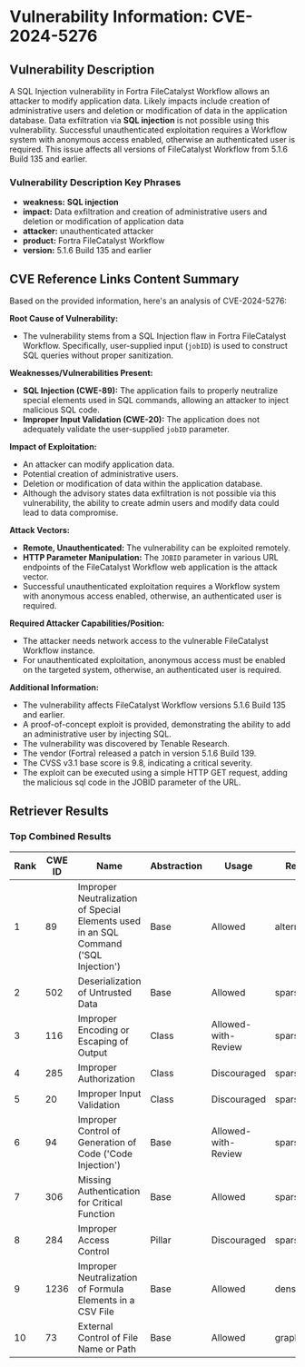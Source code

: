 # Vulnerability Information: CVE-2024-5276

## Vulnerability Description
A SQL Injection vulnerability in Fortra FileCatalyst Workflow allows an attacker to modify application data. Likely impacts include creation of administrative users and deletion or modification of data in the application database. Data exfiltration via **SQL injection** is not possible using this vulnerability. Successful unauthenticated exploitation requires a Workflow system with anonymous access enabled, otherwise an authenticated user is required. This issue affects all versions of FileCatalyst Workflow from 5.1.6 Build 135 and earlier.

### Vulnerability Description Key Phrases
- **weakness:** **SQL injection**
- **impact:** Data exfiltration and creation of administrative users and deletion or modification of application data
- **attacker:** unauthenticated attacker
- **product:** Fortra FileCatalyst Workflow
- **version:** 5.1.6 Build 135 and earlier

## CVE Reference Links Content Summary
Based on the provided information, here's an analysis of CVE-2024-5276:

**Root Cause of Vulnerability:**

*   The vulnerability stems from a SQL Injection flaw in Fortra FileCatalyst Workflow. Specifically, user-supplied input (`jobID`) is used to construct SQL queries without proper sanitization.

**Weaknesses/Vulnerabilities Present:**

*   **SQL Injection (CWE-89):** The application fails to properly neutralize special elements used in SQL commands, allowing an attacker to inject malicious SQL code.
*   **Improper Input Validation (CWE-20):** The application does not adequately validate the user-supplied `jobID` parameter.

**Impact of Exploitation:**

*   An attacker can modify application data.
*   Potential creation of administrative users.
*   Deletion or modification of data within the application database.
*   Although the advisory states data exfiltration is not possible via this vulnerability, the ability to create admin users and modify data could lead to data compromise.

**Attack Vectors:**

*   **Remote, Unauthenticated:** The vulnerability can be exploited remotely.
*   **HTTP Parameter Manipulation:** The `JOBID` parameter in various URL endpoints of the FileCatalyst Workflow web application is the attack vector.
*   Successful unauthenticated exploitation requires a Workflow system with anonymous access enabled, otherwise, an authenticated user is required.

**Required Attacker Capabilities/Position:**

*   The attacker needs network access to the vulnerable FileCatalyst Workflow instance.
*   For unauthenticated exploitation, anonymous access must be enabled on the targeted system, otherwise, an authenticated user is required.

**Additional Information:**

*   The vulnerability affects FileCatalyst Workflow versions 5.1.6 Build 135 and earlier.
*   A proof-of-concept exploit is provided, demonstrating the ability to add an administrative user by injecting SQL.
*   The vulnerability was discovered by Tenable Research.
*   The vendor (Fortra) released a patch in version 5.1.6 Build 139.
*   The CVSS v3.1 base score is 9.8, indicating a critical severity.
* The exploit can be executed using a simple HTTP GET request, adding the malicious sql code in the JOBID parameter of the URL.

## Retriever Results

### Top Combined Results

| Rank | CWE ID | Name | Abstraction | Usage  | Retrievers | Individual Scores |
|------|--------|------|-------------|-------|------------|-------------------|
| 1 | 89 | Improper Neutralization of Special Elements used in an SQL Command ('SQL Injection') | Base | Allowed | alternate_terms | 1.000 |
| 2 | 502 | Deserialization of Untrusted Data | Base | Allowed | sparse | 0.372 |
| 3 | 116 | Improper Encoding or Escaping of Output | Class | Allowed-with-Review | sparse | 0.364 |
| 4 | 285 | Improper Authorization | Class | Discouraged | sparse | 0.363 |
| 5 | 20 | Improper Input Validation | Class | Discouraged | sparse | 0.359 |
| 6 | 94 | Improper Control of Generation of Code ('Code Injection') | Base | Allowed-with-Review | sparse | 0.359 |
| 7 | 306 | Missing Authentication for Critical Function | Base | Allowed | sparse | 0.357 |
| 8 | 284 | Improper Access Control | Pillar | Discouraged | sparse | 0.353 |
| 9 | 1236 | Improper Neutralization of Formula Elements in a CSV File | Base | Allowed | dense | 0.546 |
| 10 | 73 | External Control of File Name or Path | Base | Allowed | graph | 0.003 |


